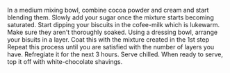 In a medium mixing bowl, combine cocoa powder and cream and start blending them. Slowly add your sugar once the mixture starts becoming saturated.
Start dipping your biscuits in the cofee-milk which is lukewarm. Make sure they aren't thoroughly soaked.
Using a dressing bowl, arrange your bisuits in a layer. Coat this with the mixture created in the 1st step
Repeat this process until you are satisfied with the number of layers you have. 
Refregiate it for the next 3 hours. Serve chilled.
When ready to serve, top it off with white-chocolate shavings.